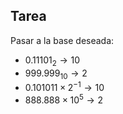 

## Tarea

Pasar a la base deseada:

- $0.11101_{2} \rightarrow 10$ 
- $999.999_{10} \rightarrow 2$
- $0.101011 \times 2^{-1} \rightarrow 10$
- $888.888 \times 10^{5} \rightarrow 2$
